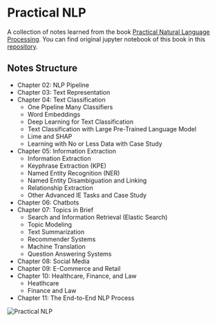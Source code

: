 # Practical NLP
A collection of notes learned from the book [Practical Natural Language Processing](http://www.practicalnlp.ai/). You can find original jupyter notebook of this book in this [repository](https://github.com/practical-nlp/practical-nlp).

## Notes Structure
- Chapter 02: NLP Pipeline
- Chapter 03: Text Representation
- Chapter 04: Text Classification
  - One Pipeline Many Classifiers
  - Word Embeddings
  - Deep Learning for Text Classification
  - Text Classification with Large Pre-Trained Language Model
  - Lime and SHAP
  - Learning with No or Less Data with Case Study
- Chapter 05: Information Extraction
  - Information Extraction
  - Keyphrase Extraction (KPE)
  - Named Entity Recognition (NER)
  - Named Entity Disambiguation and Linking
  - Relationship Extraction
  - Other Advanced IE Tasks and Case Study 
- Chapter 06: Chatbots
- Chapter 07: Topics in Brief
  - Search and Information Retrieval (Elastic Search)
  - Topic Modeling
  - Text Summarization
  - Recommender Systems
  - Machine Translation
  - Question Answering Systems 
- Chapter 08: Social Media
- Chapter 09: E-Commerce and Retail
- Chapter 10: Healthcare, Finance, and Law
  - Heatlhcare
  - Finance and Law 
- Chapter 11: The End-to-End NLP Process

![Practical NLP](http://www.practicalnlp.ai/images/book.png)

